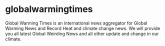 # globalwarmingtimes
Global Warming Times is  an international news aggregator for Global Warming News  and Record Heat and climate change news. We will provide you all latest Global Weirding News and all other update and change in our climate.
